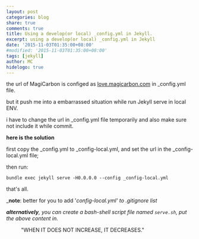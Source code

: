 ```yaml
---
layout: post
categories: blog
share: true
comments: true
title: Using a develop(or local) _config.yml in Jekyll.
excerpt: using a develop(or local) _config.yml in Jekyll
date: '2015-11-03T01:35:00+08:00'
#modified: '2015-11-03T01:35:00+08:00'
tags: [jekyll]
author: MC
hidelogo: true
---
```


the url of MagiCarbon is configed as [love.magicarbon.com](http://love.magicarbon.com) in _config.yml file.

but it push me into a embarrassed situation while run Jekyll serve in local ENV.

i have to change the url in _config.yml file temporarily and also make sure not include it while commit.

**here is the solution**

first copy the _config.yml to _config-local.yml, and set the url in the _config-local.yml file;

then run:

`bundle exec jekyll serve -H0.0.0.0 --config _config-local.yml`

that's all.

_**note**: better for you to add '_config-local.yml' to .gitignore list_

_**alternatively**, you can create a bash-shell script file named ```serve.sh```, put the above content in._


<figure>
    <figcaption>"WHEN IT DOES NOT INCREASE, IT DECREASES."</figcaption>
</figure>